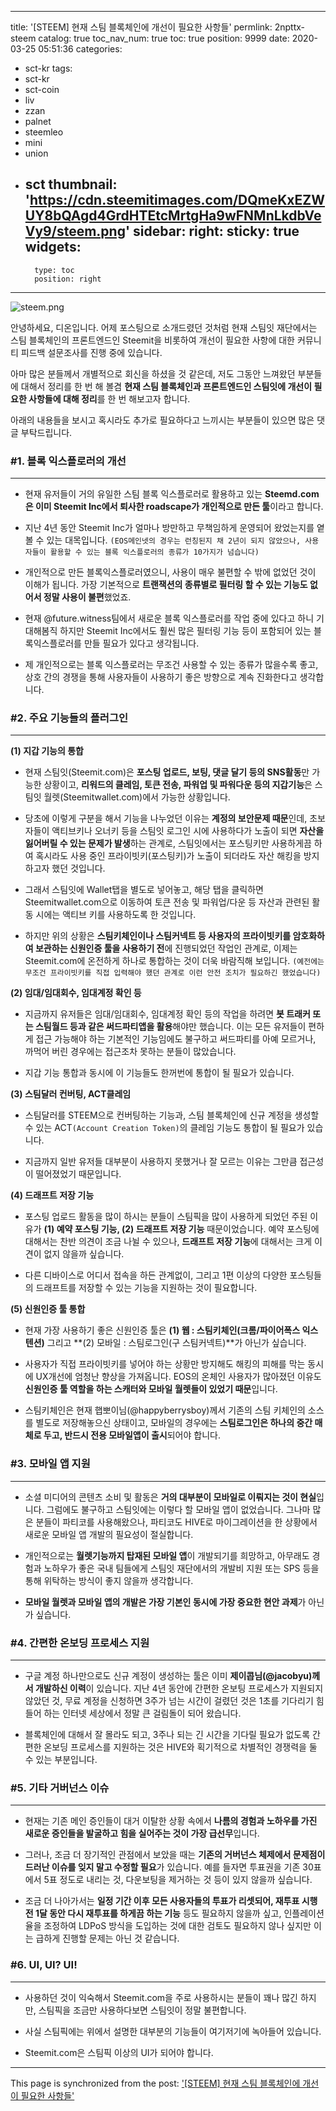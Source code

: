 
---
title: '[STEEM] 현재 스팀 블록체인에 개선이 필요한 사항들'
permlink: 2npttx-steem
catalog: true
toc_nav_num: true
toc: true
position: 9999
date: 2020-03-25 05:51:36
categories:
- sct-kr
tags:
- sct-kr
- sct-coin
- liv
- zzan
- palnet
- steemleo
- mini
- union
- sct
thumbnail: 'https://cdn.steemitimages.com/DQmeKxEZWUY8bQAgd4GrdHTEtcMrtgHa9wFNMnLkdbVeVy9/steem.png'
sidebar:
    right:
        sticky: true
widgets:
    -
        type: toc
        position: right
---


![steem.png](https://cdn.steemitimages.com/DQmeKxEZWUY8bQAgd4GrdHTEtcMrtgHa9wFNMnLkdbVeVy9/steem.png)

안녕하세요, 디온입니다. 어제 포스팅으로 소개드렸던 것처럼 현재 스팀잇 재단에서는 스팀 블록체인의 프론트엔드인 Steemit을 비롯하여 개선이 필요한 사항에 대한 커뮤니티 피드백 설문조사를 진행 중에 있습니다. 

아마 많은 분들께서 개별적으로 회신을 하셨을 것 같은데, 저도 그동안 느껴왔던 부분들에 대해서 정리를 한 번 해 볼겸 **현재 스팀 블록체인과 프론트엔드인 스팀잇에 개선이 필요한 사항들에 대해 정리**를 한 번 해보고자 합니다.

아래의 내용들을 보시고 혹시라도 추가로 필요하다고 느끼시는 부분들이 있으면 많은 댓글 부탁드립니다.


### #1. 블록 익스플로러의 개선
---

- 현재 유저들이 거의 유일한 스팀 블록 익스플로러로 활용하고 있는 **Steemd.com은 이미 Steemit Inc에서 퇴사한 roadscape가 개인적으로 만든 툴**이라고 합니다. 

- 지난 4년 동안 Steemit Inc가 얼마나 방만하고 무책임하게 운영되어 왔었는지를 옅볼 수 있는 대목입니다. `(EOS메인넷의 경우는 런칭된지 채 2년이 되지 않았으나, 사용자들이 활용할 수 있는 블록 익스플로러의 종류가 10가지가 넘습니다)`

- 개인적으로 만든 블록익스플로러였으니, 사용이 매우 불편할 수 밖에 없었던 것이 이해가 됩니다. 가장 기본적으로 **트랜잭션의 종류별로 필터링 할 수 있는 기능도 없어서 정말 사용이 불편**했었죠. 

- 현재 @future.witness팀에서 새로운 블록 익스플로러를 작업 중에 있다고 하니 기대해봄직 하지만 Steemit Inc에서도 훨씬 많은 필터링 기능 등이 포함되어 있는 블록익스플로러를 만들 필요가 있다고 생각됩니다. 

- 제 개인적으로는 블록 익스플로러는 무조건 사용할 수 있는 종류가 많을수록 좋고, 상호 간의 경쟁을 통해 사용자들이 사용하기 좋은 방향으로 계속 진화한다고 생각합니다.


### #2. 주요 기능들의 플러그인
---

**(1) 지갑 기능의 통합**

- 현재 스팀잇(Steemit.com)은 **포스팅 업로드, 보팅, 댓글 달기 등의 SNS활동**만 가능한 상황이고, **리워드의 클레임, 토큰 전송, 파워업 및 파워다운 등의 지갑기능**은 스팀잇 월렛(Steemitwallet.com)에서 가능한 상황입니다.

- 당초에 이렇게 구분을 해서 기능을 나누었던 이유는 **계정의 보안문제 때문**인데, 초보자들이 액티브키나 오너키 등을 스팀잇 로그인 시에 사용하다가 노출이 되면 **자산을 잃어버릴 수 있는 문제가 발생**하는 관계로, 스팀잇에서는 포스팅키만 사용하게끔 하여 혹시라도 사용 중인 프라이빗키(포스팅키)가 노출이 되더라도 자산 해킹을 방지하고자 했던 것입니다.

- 그래서 스팀잇에 Wallet탭을 별도로 넣어놓고, 해당 탭을 클릭하면 Steemitwallet.com으로 이동하여 토큰 전송 및 파워업/다운 등 자산과 관련된 활동 시에는 액티브 키를 사용하도록 한 것입니다.

- 하지만 위의 상황은 **스팀키체인이나 스팀커넥트 등 사용자의 프라이빗키를 암호화하여 보관하는 신원인증 툴을 사용하기 전**에 진행되었던 작업인 관계로, 이제는 Steemit.com에 온전하게 하나로 통합하는 것이 더욱 바람직해 보입니다. `(예전에는 무조건 프라이빗키를 직접 입력해야 했던 관계로 이런 안전 조치가 필요하긴 했었습니다)`

**(2) 임대/임대회수, 임대계정 확인 등**

- 지금까지 유저들은 임대/임대회수, 임대계정 확인 등의 작업을 하려면 **봇 트래커 또는 스팀월드 등과 같은 써드파티앱을 활용**해야만 했습니다. 이는 모든 유저들이 편하게 접근 가능해야 하는 기본적인 기능임에도 불구하고 써드파티를 아예 모르거나, 까먹어 버린 경우에는 접근조차 못하는 분들이 많았습니다.

- 지갑 기능 통합과 동시에 이 기능들도 한꺼번에 통합이 될 필요가 있습니다.

**(3) 스팀달러 컨버팅, ACT클레임**

- 스팀달러를 STEEM으로 컨버팅하는 기능과, 스팀 블록체인에 신규 계정을 생성할 수 있는 ACT`(Account Creation Token)`의 클레임 기능도 통합이 될 필요가 있습니다.

- 지금까지 일반 유저들 대부분이 사용하지 못했거나 잘 모르는 이유는 그만큼 접근성이 떨어졌었기 때문입니다.

**(4) 드래프트 저장 기능**

- 포스팅 업로드 활동을 많이 하시는 분들이 스팀픽을 많이 사용하게 되었던 주된 이유가 **(1) 예약 포스팅 기능, (2) 드래프트 저장 기능** 때문이었습니다. 예약 포스팅에 대해서는 찬반 의견이 조금 나뉠 수 있으나, **드래프트 저장 기능**에 대해서는 크게 이견이 없지 않을까 싶습니다.

- 다른 디바이스로 어디서 접속을 하든 관계없이, 그리고 1편 이상의 다양한 포스팅들의 드래프트를 저장할 수 있는 기능을 지원하는 것이 필요합니다.

**(5) 신원인증 툴 통합**

- 현재 가장 사용하기 좋은 신원인증 툴은 **(1) 웹 : 스팀키체인(크롬/파이어폭스 익스텐션)** 그리고 **(2) 모바일 : 스팀로그인(구 스팀커넥트)**가 아닌가 싶습니다.

- 사용자가 직접 프라이빗키를 넣어야 하는 상황만 방지해도 해킹의 피해를 막는 동시에 UX개선에 엄청난 향상을 가져옵니다. EOS의 온체인 사용자가 많아졌던 이유도 **신원인증 툴 역할을 하는 스캐터와 모바일 월렛들이 있었기 때문**입니다.

- 스팀키체인은 현재 햅뽀이님(@happyberrysboy)께서 기존의 스팀 키체인의 소스를 별도로 저장해놓으신 상태이고, 모바일의 경우에는 **스팀로그인은 하나의 중간 매체로 두고, 반드시 전용 모바일앱이 출시**되어야 합니다.
 

### #3. 모바일 앱 지원
---

- 소셜 미디어의 콘텐츠 소비 및 활동은 **거의 대부분이 모바일로 이뤄지는 것이 현실**입니다. 그럼에도 불구하고 스팀잇에는 이렇다 할 모바일 앱이 없었습니다. 그나마 많은 분들이 파티코를 사용해왔으나, 파티코도 HIVE로 마이그레이션을 한 상황에서 새로운 모바일 앱 개발의 필요성이 절실합니다.

- 개인적으로는 **월렛기능까지 탑재된 모바일 앱**이 개발되기를 희망하고, 아무래도 경험과 노하우가 좋은 국내 팀들에게 스팀잇 재단에서의 개발비 지원 또는 SPS 등을 통해 위탁하는 방식이 좋지 않을까 생각합니다.

- **모바일 월렛과 모바일 앱의 개발은 가장 기본인 동시에 가장 중요한 현안 과제**가 아닌가 싶습니다. 

### #4. 간편한 온보딩 프로세스 지원
---

- 구글 계정 하나만으로도 신규 계정이 생성하는 툴은 이미 **제이콥님(@jacobyu)께서 개발하신 이력**이 있습니다. 지난 4년 동안에 간편한 온보팅 프로세스가 지원되지 않았던 것, 무료 계정을 신청하면 3주가 넘는 시간이 걸렸던 것은 1초를 기다리기 힘들어 하는 인터넷 세상에서 정말 큰 걸림돌이 되어 왔습니다.

- 블록체인에 대해서 잘 몰라도 되고, 3주나 되는 긴 시간을 기다릴 필요가 없도록 간편한 온보딩 프로세스를 지원하는 것은 HIVE와 획기적으로 차별적인 경쟁력을 둘 수 있는 부분입니다.


### #5. 기타 거버넌스 이슈
---

- 현재는 기존 메인 증인들이 대거 이탈한 상황 속에서 **나름의 경험과 노하우를 가진 새로운 증인들을 발굴하고 힘을 실어주는 것이 가장 급선무**입니다.

- 그러나, 조금 더 장기적인 관점에서 보았을 때는 **기존의 거버넌스 체제에서 문제점이 드러난 이슈를 잊지 말고 수정할 필요**가 있습니다. 예를 들자면 투표권을 기존 30표에서 5표 정도로 내리는 것, 다운보팅을 제거하는 것 등이 있지 않을까 싶습니다.

- 조금 더 나아가서는 **일정 기간 이후 모든 사용자들의 투표가 리셋되어, 재투표 시행 전 1달 동안 다시 재투표를 하게끔 하는 기능** 등도 필요하지 않을까 싶고, 인플레이션율을 조정하여 LDPoS 방식을 도입하는 것에 대한 검토도 필요하지 않나 싶지만 이는 급하게 진행할 문제는 아닌 것 같습니다.


### #6. UI, UI? UI!
---

- 사용하던 것이 익숙해서 Steemit.com을 주로 사용하시는 분들이 꽤나 많긴 하지만, 스팀픽을 조금만 사용하다보면 스팀잇이 정말 불편합니다.

- 사실 스팀픽에는 위에서 설명한 대부분의 기능들이 여기저기에 녹아들어 있습니다.

- Steemit.com은 스팀픽 이상의 UI가 되어야 합니다.

- - -

This page is synchronized from the post: ['[STEEM] 현재 스팀 블록체인에 개선이 필요한 사항들'](https://steemit.com/@donekim/2npttx-steem)

